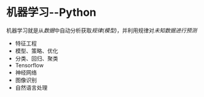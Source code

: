 机器学习--Python
================
机器学习就是从*数据*中自动分析获取*规律(模型)*，并利用规律对*未知数据进行预测*
- 特征工程
- 模型、策略、优化
- 分类、回归、聚类
- Tensorflow
- 神经网络
- 图像识别
- 自然语言处理

